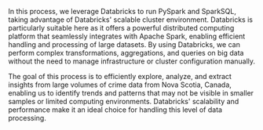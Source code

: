 In this process, we leverage Databricks to run PySpark and SparkSQL, taking advantage of Databricks' scalable cluster environment. Databricks is particularly suitable here as it offers a powerful distributed computing platform that seamlessly integrates with Apache Spark, enabling efficient handling and processing of large datasets. By using Databricks, we can perform complex transformations, aggregations, and queries on big data without the need to manage infrastructure or cluster configuration manually.

The goal of this process is to efficiently explore, analyze, and extract insights from large volumes of crime data from Nova Scotia, Canada, enabling us to identify trends and patterns that may not be visible in smaller samples or limited computing environments. Databricks' scalability and performance make it an ideal choice for handling this level of data processing.